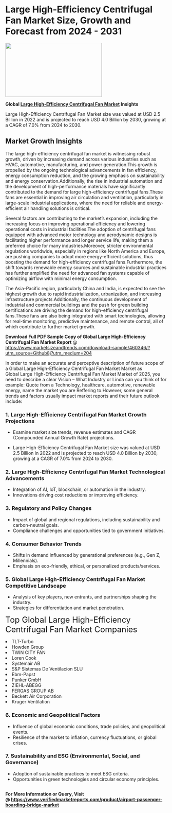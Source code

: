 <H1>Large High-Efficiency Centrifugal Fan Market Size, Growth and Forecast from 2024 - 2031</H1><img class="aligncenter size-medium wp-image-584254" src="https://thirdeyenews.in/wp-content/uploads/2024/09/Global-Market-Research-300x168.jpeg" alt="" width="300" height="168" /><p><strong>Global&nbsp;<a href="https://www.marketsizeandtrends.com/download-sample/460346/?utm_source=Github8j?utm_medium=204">Large High-Efficiency Centrifugal Fan Market</a> Insights</strong></p><p>Large High-Efficiency Centrifugal Fan Market size was valued at USD 2.5 Billion in 2022 and is projected to reach USD 4.0 Billion by 2030, growing at a CAGR of 7.0% from 2024 to 2030.</p><p><h2>Market Growth Insights</h2> <p>The large high-efficiency centrifugal fan market is witnessing robust growth, driven by increasing demand across various industries such as HVAC, automotive, manufacturing, and power generation.This growth is propelled by the ongoing technological advancements in fan efficiency, energy consumption reduction, and the growing emphasis on sustainability and energy conservation.Additionally, the rise in industrial automation and the development of high-performance materials have significantly contributed to the demand for large high-efficiency centrifugal fans.These fans are essential in improving air circulation and ventilation, particularly in large-scale industrial applications, where the need for reliable and energy-efficient air handling solutions is critical.</p> <p>Several factors are contributing to the market’s expansion, including the increasing focus on improving operational efficiency and lowering operational costs in industrial facilities.The adoption of centrifugal fans equipped with advanced motor technology and aerodynamic designs is facilitating higher performance and longer service life, making them a preferred choice for many industries.Moreover, stricter environmental regulations worldwide, especially in regions like North America and Europe, are pushing companies to adopt more energy-efficient solutions, thus boosting the demand for high-efficiency centrifugal fans.Furthermore, the shift towards renewable energy sources and sustainable industrial practices has further amplified the need for advanced fan systems capable of optimizing airflow with minimal energy consumption.</p> <p>The Asia-Pacific region, particularly China and India, is expected to see the highest growth due to rapid industrialization, urbanization, and increasing infrastructure projects.Additionally, the continuous development of industrial and commercial buildings and the push for green building certifications are driving the demand for high-efficiency centrifugal fans.These fans are also being integrated with smart technologies, allowing for real-time monitoring, predictive maintenance, and remote control, all of which contribute to further market growth.</p> <p><span class=""><strong>Download Full PDF Sample Copy of Global Large High-Efficiency Centrifugal Fan Market Report</strong> @ <a href="https://www.marketsizeandtrends.com/download-sample/460346/?utm_source=Github8j?utm_medium=204" target="_blank">https://www.marketsizeandtrends.com/download-sample/460346/?utm_source=Github8j?utm_medium=204</a></span></p><p>In order to make an accurate and perceptive description of future scope of a Global&nbsp;Large High-Efficiency Centrifugal Fan Market Market as Global&nbsp;Large High-Efficiency Centrifugal Fan Market Market of 2025, you need to describe a clear Vision &ndash; What Industry or Linda can you think of for example: Quote from a Technology, healthcare, automotive, renewable energy, name the market you are Reffering to.However, some general trends and factors usually impact market reports and their future outlook include:</p><h3>1.&nbsp;<strong>Large High-Efficiency Centrifugal Fan Market Growth Projections</strong></h3><ul><li>Examine market size trends, revenue estimates and CAGR (Compounded Annual Growth Rate) projections.</li><li><p>Large High-Efficiency Centrifugal Fan Market size was valued at USD 2.5 Billion in 2022 and is projected to reach USD 4.0 Billion by 2030, growing at a CAGR of 7.0% from 2024 to 2030.</p></li></ul><h3>2.&nbsp;<strong>Large High-Efficiency Centrifugal Fan Market Technological Advancements</strong></h3><ul><li>Integration of AI, IoT, blockchain, or automation in the industry.</li><li>Innovations driving cost reductions or improving efficiency.</li></ul><h3>3.&nbsp;<strong>Regulatory and Policy Changes</strong></h3><ul><li>Impact of global and regional regulations, including sustainability and carbon-neutral goals.</li><li>Compliance challenges and opportunities tied to government initiatives.</li></ul><h3>4.&nbsp;<strong>Consumer Behavior Trends</strong></h3><ul><li>Shifts in demand influenced by generational preferences (e.g., Gen Z, Millennials).</li><li>Emphasis on eco-friendly, ethical, or personalized products/services.</li></ul><h3>5.&nbsp;<strong>Global Large High-Efficiency Centrifugal Fan Market Competitive Landscape</strong></h3><ul><li>Analysis of key players, new entrants, and partnerships shaping the industry.</li><li>Strategies for differentiation and market penetration.</li></ul><p data-pm-slice="1 1 []"><span style="color: inherit; font-family: inherit; font-size: 25px;">Top Global Large High-Efficiency Centrifugal Fan Market Companies</span></p><div class="" data-test-id=""><p><li>TLT-Turbo</li><li> Howden Group</li><li> TWIN CITY FAN</li><li> Loren Cook</li><li> Systemair AB</li><li> S&P Sistemas De Ventilacion SLU</li><li> Ebm-Papst</li><li> Punker GmbH</li><li> ZIEHL-ABEGG</li><li> FERGAS GROUP AB</li><li> Beckett Air Corporation</li><li> Kruger Ventilation</li></p></div><h3>6.&nbsp;<strong>Economic and Geopolitical Factors</strong></h3><ul><li>Influence of global economic conditions, trade policies, and geopolitical events.</li><li>Resilience of the market to inflation, currency fluctuations, or global crises.</li></ul><h3>7.&nbsp;<strong>Sustainability and ESG (Environmental, Social, and Governance)</strong></h3><ul><li>Adoption of sustainable practices to meet ESG criteria.</li><li>Opportunities in green technologies and circular economy principles.</li></ul><h2><strong style="font-size: 14px;">For More Information or Query, Visit @&nbsp;</strong><a style="background-color: #ffffff; font-size: 14px;" href="https://www.marketsizeandtrends.com/report/large-high-efficiency-centrifugal-fan-market/" target="_blank">https://www.verifiedmarketreports.com/product/airport-passenger-boarding-bridge-market</a></h2>